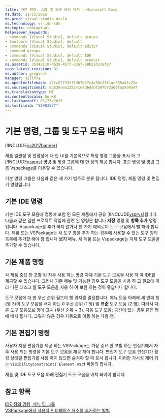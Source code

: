 ```yaml
---
title: 기본 명령, 그룹 및 도구 모음 배치 | Microsoft Docs
ms.date: 11/15/2016
ms.prod: visual-studio-dev14
ms.technology: vs-ide-sdk
ms.topic: conceptual
helpviewer_keywords:
- commands [Visual Studio], default groups
- toolbars [Visual Studio], default
- commands [Visual Studio], default editor
- command groups
- commands [Visual Studio], default IDE
- commands [Visual Studio], default product
ms.assetid: 35342110-d639-4577-8367-00b21dcc6f07
caps.latest.revision: 31
ms.author: gregvanl
manager: jillfra
ms.openlocfilehash: a7fc877332f7db7b27c4a30c23f1ac395a4fc22e
ms.sourcegitcommit: 8b538eea125241e9d6d8b7297b72a66faa9a4a47
ms.translationtype: MT
ms.contentlocale: ko-KR
ms.lasthandoff: 01/23/2019
ms.locfileid: "58983837"
---
```

# <a name="default-command-group-and-toolbar-placement"></a>기본 명령, 그룹 및 도구 모음 배치
[!INCLUDE[vs2017banner](../../includes/vs2017banner.md)]

제품 일관성 및 안정성에 대 한 UI를 기본적으로 특정 명령 그룹을 표시 하 고 [!INCLUDE[vsprvs](../../includes/vsprvs-md.md)] 명령 및 명령 그룹에 대 한 정의 제공 합니다. 표준 명령 및 명령 그룹 Vspackage를 이용할 수 있습니다.  
  
 기본 명령 그룹은 다음과 같은 세 가지 범주로 분류 됩니다. IDE 명령, 제품 명령 및 편집기 명령입니다.  
  
## <a name="default-ide-commands"></a>기본 IDE 명령  
 기본 IDE 도구 모음에 명령에 포함 된 모든 제품에서 공유 [!INCLUDE[vsprvs](../../includes/vsprvs-md.md)]합니다. 다음과 같은 일반 프로젝트 작업에 관련 된 명령은 합니다 **저장** 명령 및 **항목 추가** 명령입니다. Vspackage를 추가 하지 않거나 한 가지 예외로이 도구 모음에서 뺄 해야 합니다. 제품 또는 VSPackage는 새 도구 창을 추가 하는 경우에 사용할 수 있는 도구 창의 목록에 추가할 해야 창 합니다 **보기** 메뉴. 새 제품 또는 Vspackage는 자체 도구 모음을 추가할 수 있습니다.  
  
## <a name="default-product-commands"></a>기본 제품 명령  
 각 제품 중요 한 포함 된 자주 사용 하는 명령 자체 기본 도구 모음을 사용 하 여 IDE를 제공할 수 있습니다. 그러나 기존 메뉴 및 가능한 경우 도구 모음을 사용 하 고 필요에 따라 다른 태스크 별 도구 모음을 사용 하 여 보완 하는 것이 좋습니다 합니다.  
  
 도구 모음에 대 한 우선 순위 필드의 행 위치를 결정합니다. 메뉴 모음 아래에 세 번째 행 (행 3)의 도구 모음을 배치 하는 0 우선 순위 (1 행) 및 **표준** 도구 모음 (2 행). 따라서 다른 도구 모음으로 행에 표시 (우선 순위 + 3). 다음 도구 모음; 공간이 있는 경우 같은 행에 배치 됩니다. 그렇지 않은 경우 자동으로 이동 하는 다음 행.  
  
## <a name="default-editor-commands"></a>기본 편집기 명령  
 사용자 지정 편집기를 제공 하는 VSPackage는 가장 중요 한 포함 하는 편집기에서 자주 사용 되는 명령을 기본 도구 모음을 제공 해야 합니다. 편집기 도구 모음 편집기가 활성 상태일 편집기를 사용 하지 않으면 숨겨야 할 때 표시 됩니다. 이러한 가시성 제어 되는 `VisibilityConstraints Element` .vsct 파일의 합니다.  
  
 제품 및 IDE 도구 모음 아래 편집기 도구 모음을 배치 되어야 합니다.  
  
## <a name="see-also"></a>참고 항목  
 [IDE 정의 명령, 메뉴 및 그룹](../../extensibility/internals/ide-defined-commands-menus-and-groups.md)   
 [VSPackage에서 사용자 인터페이스 요소를 추가하는 방법](../../extensibility/internals/how-vspackages-add-user-interface-elements.md)
